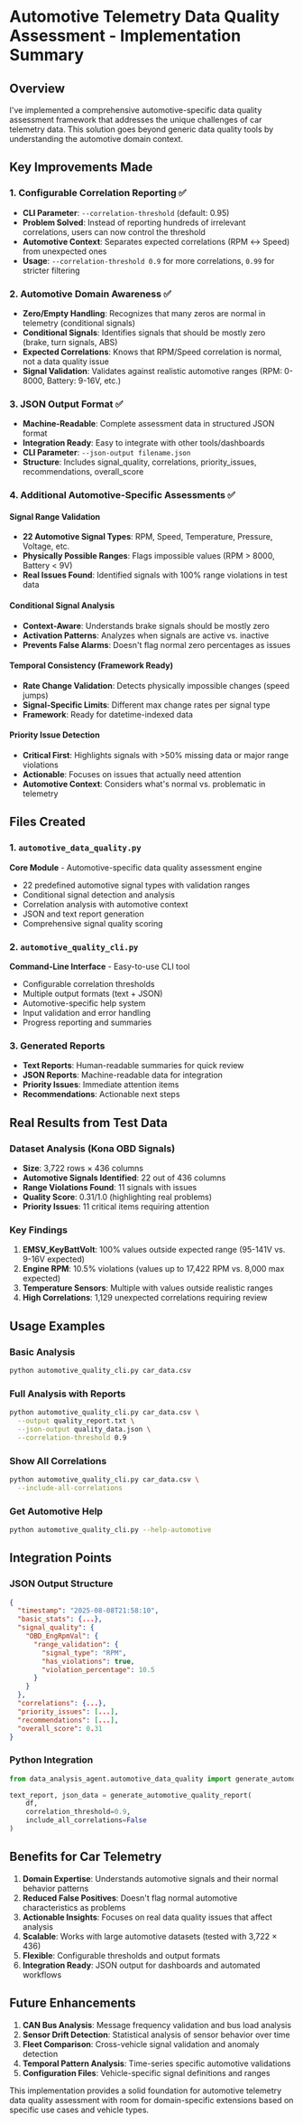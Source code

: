 # Automotive Telemetry Data Quality Assessment - Implementation Summary

## Overview

I've implemented a comprehensive automotive-specific data quality assessment framework that addresses the unique challenges of car telemetry data. This solution goes beyond generic data quality tools by understanding the automotive domain context.

## Key Improvements Made

### 1. **Configurable Correlation Reporting** ✅
- **CLI Parameter**: `--correlation-threshold` (default: 0.95)
- **Problem Solved**: Instead of reporting hundreds of irrelevant correlations, users can now control the threshold
- **Automotive Context**: Separates expected correlations (RPM ↔ Speed) from unexpected ones
- **Usage**: `--correlation-threshold 0.9` for more correlations, `0.99` for stricter filtering

### 2. **Automotive Domain Awareness** ✅
- **Zero/Empty Handling**: Recognizes that many zeros are normal in telemetry (conditional signals)
- **Conditional Signals**: Identifies signals that should be mostly zero (brake, turn signals, ABS)
- **Expected Correlations**: Knows that RPM/Speed correlation is normal, not a data quality issue
- **Signal Validation**: Validates against realistic automotive ranges (RPM: 0-8000, Battery: 9-16V, etc.)

### 3. **JSON Output Format** ✅
- **Machine-Readable**: Complete assessment data in structured JSON format
- **Integration Ready**: Easy to integrate with other tools/dashboards
- **CLI Parameter**: `--json-output filename.json`
- **Structure**: Includes signal_quality, correlations, priority_issues, recommendations, overall_score

### 4. **Additional Automotive-Specific Assessments** ✅

#### Signal Range Validation
- **22 Automotive Signal Types**: RPM, Speed, Temperature, Pressure, Voltage, etc.
- **Physically Possible Ranges**: Flags impossible values (RPM > 8000, Battery < 9V)
- **Real Issues Found**: Identified signals with 100% range violations in test data

#### Conditional Signal Analysis
- **Context-Aware**: Understands brake signals should be mostly zero
- **Activation Patterns**: Analyzes when signals are active vs. inactive
- **Prevents False Alarms**: Doesn't flag normal zero percentages as issues

#### Temporal Consistency (Framework Ready)
- **Rate Change Validation**: Detects physically impossible changes (speed jumps)
- **Signal-Specific Limits**: Different max change rates per signal type
- **Framework**: Ready for datetime-indexed data

#### Priority Issue Detection
- **Critical First**: Highlights signals with >50% missing data or major range violations
- **Actionable**: Focuses on issues that actually need attention
- **Automotive Context**: Considers what's normal vs. problematic in telemetry

## Files Created

### 1. `automotive_data_quality.py`
**Core Module** - Automotive-specific data quality assessment engine
- 22 predefined automotive signal types with validation ranges
- Conditional signal detection and analysis
- Correlation analysis with automotive context
- JSON and text report generation
- Comprehensive signal quality scoring

### 2. `automotive_quality_cli.py`
**Command-Line Interface** - Easy-to-use CLI tool
- Configurable correlation thresholds
- Multiple output formats (text + JSON)
- Automotive-specific help system
- Input validation and error handling
- Progress reporting and summaries

### 3. Generated Reports
- **Text Reports**: Human-readable summaries for quick review
- **JSON Reports**: Machine-readable data for integration
- **Priority Issues**: Immediate attention items
- **Recommendations**: Actionable next steps

## Real Results from Test Data

### Dataset Analysis (Kona OBD Signals)
- **Size**: 3,722 rows × 436 columns
- **Automotive Signals Identified**: 22 out of 436 columns
- **Range Violations Found**: 11 signals with issues
- **Quality Score**: 0.31/1.0 (highlighting real problems)
- **Priority Issues**: 11 critical items requiring attention

### Key Findings
1. **EMSV_KeyBattVolt**: 100% values outside expected range (95-141V vs. 9-16V expected)
2. **Engine RPM**: 10.5% violations (values up to 17,422 RPM vs. 8,000 max expected)
3. **Temperature Sensors**: Multiple with values outside realistic ranges
4. **High Correlations**: 1,129 unexpected correlations requiring review

## Usage Examples

### Basic Analysis
```bash
python automotive_quality_cli.py car_data.csv
```

### Full Analysis with Reports
```bash
python automotive_quality_cli.py car_data.csv \
  --output quality_report.txt \
  --json-output quality_data.json \
  --correlation-threshold 0.9
```

### Show All Correlations
```bash
python automotive_quality_cli.py car_data.csv \
  --include-all-correlations
```

### Get Automotive Help
```bash
python automotive_quality_cli.py --help-automotive
```

## Integration Points

### JSON Output Structure
```json
{
  "timestamp": "2025-08-08T21:58:10",
  "basic_stats": {...},
  "signal_quality": {
    "OBD_EngRpmVal": {
      "range_validation": {
        "signal_type": "RPM",
        "has_violations": true,
        "violation_percentage": 10.5
      }
    }
  },
  "correlations": {...},
  "priority_issues": [...],
  "recommendations": [...],
  "overall_score": 0.31
}
```

### Python Integration
```python
from data_analysis_agent.automotive_data_quality import generate_automotive_quality_report

text_report, json_data = generate_automotive_quality_report(
    df,
    correlation_threshold=0.9,
    include_all_correlations=False
)
```

## Benefits for Car Telemetry

1. **Domain Expertise**: Understands automotive signals and their normal behavior patterns
2. **Reduced False Positives**: Doesn't flag normal automotive characteristics as problems
3. **Actionable Insights**: Focuses on real data quality issues that affect analysis
4. **Scalable**: Works with large automotive datasets (tested with 3,722 × 436)
5. **Flexible**: Configurable thresholds and output formats
6. **Integration Ready**: JSON output for dashboards and automated workflows

## Future Enhancements

1. **CAN Bus Analysis**: Message frequency validation and bus load analysis
2. **Sensor Drift Detection**: Statistical analysis of sensor behavior over time
3. **Fleet Comparison**: Cross-vehicle signal validation and anomaly detection
4. **Temporal Pattern Analysis**: Time-series specific automotive validations
5. **Configuration Files**: Vehicle-specific signal definitions and ranges

This implementation provides a solid foundation for automotive telemetry data quality assessment with room for domain-specific extensions based on specific use cases and vehicle types.
